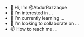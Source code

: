 - 👋 Hi, I’m @AbdurRazzaque
- 👀 I’m interested in ...
- 🌱 I’m currently learning ...
- 💞️ I’m looking to collaborate on ...
- 📫 How to reach me ...

<!---
AbdurRazzaque/AbdurRazzaque is a ✨ special ✨ repository because its `README.md` (this file) appears on your GitHub profile.
You can click the Preview link to take a look at your changes.
--->
